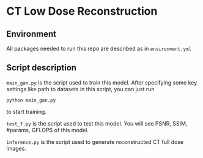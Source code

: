 # CT Low Dose Reconstruction

## Environment
All packages needed to run this repo are described as in `environment.yml`

## Script description
`main_gan.py` is the script used to train this model. After specifying some key settings like path to datasets in this script, you can just run
```
python main_gan.py
```
to start training.


`test_f.py` is the script used to test this model. You will see PSNR, SSIM, #params, GFLOPS of this model.


`inference.py` is the script used to generate reconstructed CT full dose images.